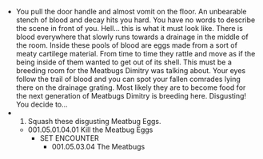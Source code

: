 - You pull the door handle and almost vomit on the floor. An unbearable stench of blood and decay hits you hard. You have no words to describe the scene in front of you. Hell... this is what it must look like. There is blood everywhere that slowly runs towards a drainage in the middle of the room. Inside these pools of blood are eggs made from a sort of meaty cartilege material. From time to time they rattle and move as if the being inside of them wanted to get out of its shell. This must be a breeding room for the Meatbugs Dimitry was talking about. Your eyes follow the trail of blood and you can spot your fallen comrades lying there on the drainage grating. Most likely they are to become food for the next generation of Meatbugs Dimitry is breeding here. Disgusting! You decide to...
- 1. Squash these disgusting Meatbug Eggs.
	- 001.05.01.04.01 Kill the Meatbug Eggs
		- SET ENCOUNTER
			- 001.05.03.04 The Meatbugs